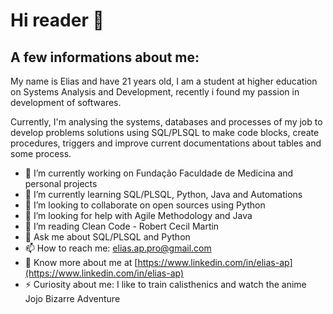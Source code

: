 # Hi reader 👋
## A few informations about me:<br>
<p>My name is Elias and have 21 years old, I am a student at higher education on Systems Analysis and Development, recently i found my passion in development of softwares.</p>
<p>Currently, I'm analysing the systems, databases and processes of my job to develop problems solutions using SQL/PLSQL to make code blocks, create procedures, triggers and improve current documentations about tables and some process.</p>

- 🔭 I’m currently working on Fundação Faculdade de Medicina and personal projects
- 🌱 I’m currently learning SQL/PLSQL, Python, Java and Automations 
- 👯 I’m looking to collaborate on open sources using Python
- 🤔 I’m looking for help with Agile Methodology and Java
- 📖 I’m reading Clean Code - Robert Cecil Martin
- 💬 Ask me about SQL/PLSQL and Python
- 📫 How to reach me: elias.ap.pro@gmail.com
- 📄 Know more about me at [https://www.linkedin.com/in/elias-ap](https://www.linkedin.com/in/elias-ap)
- ⚡ Curiosity about me: I like to train calisthenics and watch the anime Jojo Bizarre Adventure

